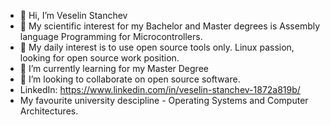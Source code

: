 - 👋 Hi, I’m Veselin Stanchev
- 👀 My scientific interest for my Bachelor and Master degrees is Assembly language Programming for Microcontrollers.
- 👀  My daily interest is to use open source tools only. Linux passion, looking for open source work position.
- 🌱 I’m currently learning for my Master Degree
- 👀 I’m looking to collaborate on open source software.
- LinkedIn: https://www.linkedin.com/in/veselin-stanchev-1872a819b/
- My favourite university descipline - Operating Systems and Computer Architectures.

<!---
vesodeveloper/vesodeveloper is a ✨ special ✨ repository because its `README.md` (this file) appears on your GitHub profile.
You can click the Preview link to take a look at your changes.
--->
